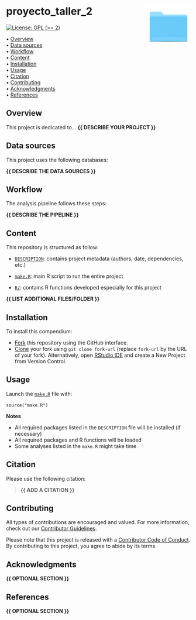 <!-- README.md is generated from README.Rmd. Please edit that file -->

# proyecto\_taller\_2 <img src="figures/readme/compendium-sticker.png" align="right" style="float:right; height:120px;"/>

<!-- badges: start -->

[![License: GPL (&gt;=
2)](https://img.shields.io/badge/License-GPL%20%28%3E%3D%202%29-blue.svg)](https://choosealicense.com/licenses/gpl-2.0/)
<!-- badges: end -->

<p align="left">
• <a href="#overview">Overview</a><br> • <a href="#data-sources">Data
sources</a><br> • <a href="#workflow">Workflow</a><br> •
<a href="#content">Content</a><br> •
<a href="#installation">Installation</a><br> •
<a href="#usage">Usage</a><br> • <a href="#citation">Citation</a><br> •
<a href="#contributing">Contributing</a><br> •
<a href="#acknowledgments">Acknowledgments</a><br> •
<a href="#references">References</a>
</p>

## Overview

This project is dedicated to… **{{ DESCRIBE YOUR PROJECT }}**

## Data sources

This project uses the following databases:

**{{ DESCRIBE THE DATA SOURCES }}**

<!--
| Database        | Usage                                                | Reference                 | Link      |
| :-------------- | :--------------------------------------------------- | :------------------------ | :-------: |
| Database name   | Explain the purpose of this database in the analysis | Database reference        | [link](#) |
-->

## Workflow

The analysis pipeline follows these steps:

**{{ DESCRIBE THE PIPELINE }}**

## Content

This repository is structured as follow:

-   [`DESCRIPTION`](https://github.com/Lasfloresecaen/proyecto_taller_2/tree/main/DESCRIPTION):
    contains project metadata (authors, date, dependencies, etc.)

-   [`make.R`](https://github.com/Lasfloresecaen/proyecto_taller_2/tree/main/make.R):
    main R script to run the entire project

-   [`R/`](https://github.com/Lasfloresecaen/proyecto_taller_2/tree/main/R):
    contains R functions developed especially for this project

**{{ LIST ADDITIONAL FILES/FOLDER }}**

## Installation

To install this compendium:

-   [Fork](https://docs.github.com/en/get-started/quickstart/contributing-to-projects)
    this repository using the GitHub interface.
-   [Clone](https://docs.github.com/en/repositories/creating-and-managing-repositories/cloning-a-repository)
    your fork using `git clone fork-url` (replace `fork-url` by the URL
    of your fork). Alternatively, open [RStudio
    IDE](https://posit.co/products/open-source/rstudio/) and create a
    New Project from Version Control.

## Usage

Launch the
[`make.R`](https://github.com/Lasfloresecaen/proyecto_taller_2/tree/main/make.R)
file with:

    source("make.R")

**Notes**

-   All required packages listed in the `DESCRIPTION` file will be
    installed (if necessary)
-   All required packages and R functions will be loaded
-   Some analyses listed in the `make.R` might take time

## Citation

Please use the following citation:

> **{{ ADD A CITATION }}**

## Contributing

All types of contributions are encouraged and valued. For more
information, check out our [Contributor
Guidelines](https://github.com/Lasfloresecaen/proyecto_taller_2/blob/main/CONTRIBUTING.md).

Please note that this project is released with a [Contributor Code of
Conduct](https://contributor-covenant.org/version/2/1/CODE_OF_CONDUCT.html).
By contributing to this project, you agree to abide by its terms.

## Acknowledgments

**{{ OPTIONAL SECTION }}**

## References

**{{ OPTIONAL SECTION }}**
